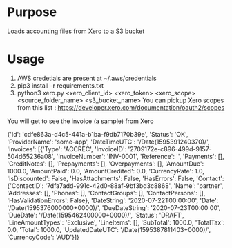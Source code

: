 # Purpose
Loads accounting files from Xero to a S3 bucket

# Usage
1.  AWS credetials are present at ~/.aws/credentials
2.  pip3 install -r requirements.txt
3.  python3 xero.py <xero_client_id> <xero_token> <xero_scope>  <source_folder_name>  <s3_bucket_name>
    You can pickup Xero scopes from this list : https://developer.xero.com/documentation/oauth2/scopes

You will get to see the invoice (a sample) from Xero

{'Id': 'cdfe863a-d4c5-441a-b1ba-f9db7170b39e', 'Status': 'OK', 'ProviderName': 'some-app', 'DateTimeUTC': '/Date(1595391240370)/', 'Invoices': [{'Type': 'ACCREC', 'InvoiceID': '2709172e-c896-499d-9157-504d65236a08', 'InvoiceNumber': 'INV-0001', 'Reference': '', 'Payments': [], 'CreditNotes': [], 'Prepayments': [], 'Overpayments': [], 'AmountDue': 1000.0, 'AmountPaid': 0.0, 'AmountCredited': 0.0, 'CurrencyRate': 1.0, 'IsDiscounted': False, 'HasAttachments': False, 'HasErrors': False, 'Contact': {'ContactID': '7dfa7add-991c-42d0-88af-9bf3bd3c8868', 'Name': 'partner', 'Addresses': [], 'Phones': [], 'ContactGroups': [], 'ContactPersons': [], 'HasValidationErrors': False}, 'DateString': '2020-07-22T00:00:00', 'Date': '/Date(1595376000000+0000)/', 'DueDateString': '2020-07-23T00:00:00', 'DueDate': '/Date(1595462400000+0000)/', 'Status': 'DRAFT', 'LineAmountTypes': 'Exclusive', 'LineItems': [], 'SubTotal': 1000.0, 'TotalTax': 0.0, 'Total': 1000.0, 'UpdatedDateUTC': '/Date(1595387811403+0000)/', 'CurrencyCode': 'AUD'}]}

